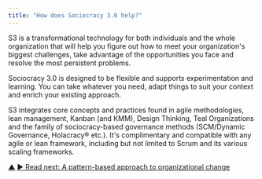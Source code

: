 ```yaml
---
title: "How does Sociocracy 3.0 help?"
---
```



S3 is a transformational technology for both individuals and the whole organization that will help you figure out how to meet your organization's biggest challenges, take advantage of the opportunities you face and resolve the most persistent problems.

Sociocracy 3.0 is designed to be flexible and supports experimentation and learning. You can take whatever you need, adapt things to suit your context and enrich your existing approach.

S3 integrates core concepts and practices found in agile methodologies, lean management, Kanban (and KMM), Design Thinking, Teal Organizations and the family of sociocracy-based governance methods (SCM/Dynamic Governance, Holacracy® etc.). It's complimentary and compatible with any agile or lean framework, including but not limited to Scrum and its various scaling frameworks.


<div class="bottom-nav">
<a href="what-is-s3.html" title="Up: What is Sociocracy 3.0?">▲</a> <a href="pattern.html" title="Read next: A pattern-based approach to organizational change">▶ Read next: A pattern-based approach to organizational change</a>
</div>


<script type="text/javascript">
Mousetrap.bind('g n', function() {
    window.location.href = 'pattern.html';
    return false;
});
</script>

